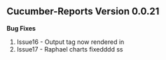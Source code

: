 ## Cucumber-Reports Version 0.0.21

**Bug Fixes**

1. Issue16 - Output tag now rendered in 
2. Issue17 - Raphael charts fixedddd
ss
